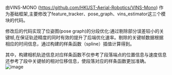由VINS-MONO (https://github.com/HKUST-Aerial-Robotics/VINS-Mono) 作为基础框架,主要修改了feature_tracker、pose_graph、vins_estimator这三个模块的代码。

修改后的代码实现了位姿图(pose graph)的分段优化:通过剔除部分误差较小的关键帧,在保证轨迹精度的同时有效的提升了后端优化速率。剔除的关键帧数据根据相应的时间信息，通过构建的样条函数（spline）插值计算得到。

其中，构建相机轨迹信息对应样条函数不仅参考了段落端点的位置信息与速度信息还参考了段中关键帧的相对位移信息，使段落对应的样条函数更加准确。
![image](https://github.com/user-attachments/assets/919eb807-1d59-4e62-ac0a-32bcb80002c2)
